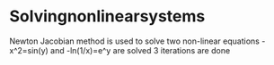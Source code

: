 # Solvingnonlinearsystems
Newton Jacobian method is used to solve two non-linear equations
-x^2=sin(y) and -ln(1/x)=e^y are solved
3 iterations are done
